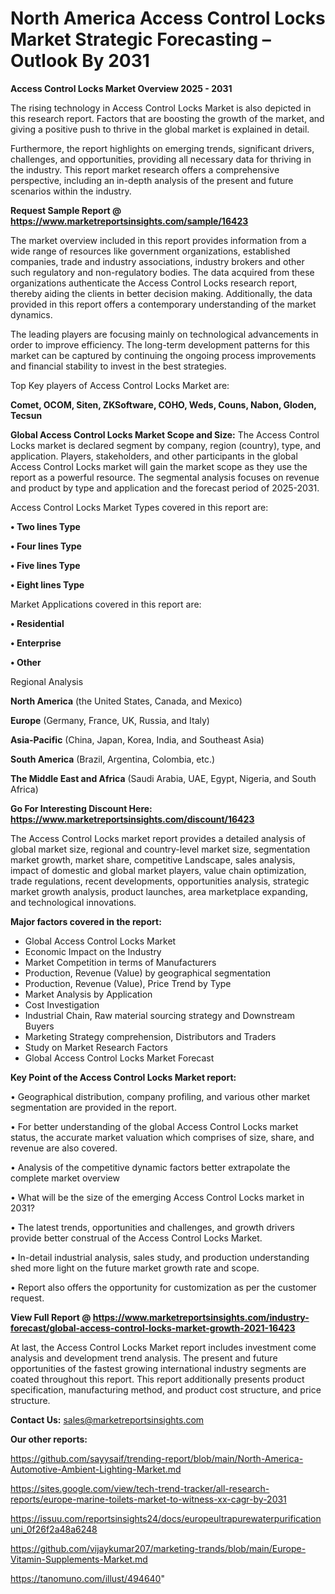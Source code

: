 # North America Access Control Locks Market Strategic Forecasting – Outlook By 2031

<Strong> Access Control Locks Market Overview 2025 - 2031</strong>

The rising technology in Access Control Locks Market is also depicted in this research report. Factors that are boosting the growth of the market, and giving a positive push to thrive in the global market is explained in detail.

Furthermore, the report highlights on emerging trends, significant drivers, challenges, and opportunities, providing all necessary data for thriving in the industry. This report market research offers a comprehensive perspective, including an in-depth analysis of the present and future scenarios within the industry.

<strong>Request Sample Report @ <a href=https://www.marketreportsinsights.com/sample/16423>https://www.marketreportsinsights.com/sample/16423</a></strong>

The market overview included in this report provides information from a wide range of resources like government organizations, established companies, trade and industry associations, industry brokers and other such regulatory and non-regulatory bodies. The data acquired from these organizations authenticate the Access Control Locks research report, thereby aiding the clients in better decision making. Additionally, the data provided in this report offers a contemporary understanding of the market dynamics.

The leading players are focusing mainly on technological advancements in order to improve efficiency. The long-term development patterns for this market can be captured by continuing the ongoing process improvements and financial stability to invest in the best strategies.

Top Key players of Access Control Locks Market are:

<strong>Comet, OCOM, Siten, ZKSoftware, COHO, Weds, Couns, Nabon, Gloden, Tecsun</strong>

<strong><b>Global Access Control Locks Market Scope and Size:</b></strong>
The Access Control Locks market is declared segment by company, region (country), type, and application. Players, stakeholders, and other participants in the global Access Control Locks market will gain the market scope as they use the report as a powerful resource. The segmental analysis focuses on revenue and product by type and application and the forecast period of 2025-2031.

Access Control Locks Market Types covered in this report are:

<strong>• Two lines Type

• Four lines Type

• Five lines Type

• Eight lines Type</strong>

Market Applications covered in this report are:

<strong>• Residential

• Enterprise

• Other</strong> 

Regional Analysis

<strong>North America</strong> (the United States, Canada, and Mexico)

<strong>Europe</strong> (Germany, France, UK, Russia, and Italy)

<strong>Asia-Pacific</strong> (China, Japan, Korea, India, and Southeast Asia)

<strong>South America</strong> (Brazil, Argentina, Colombia, etc.)

<strong>The Middle East and Africa</strong> (Saudi Arabia, UAE, Egypt, Nigeria, and South Africa)

<strong>Go For Interesting Discount Here: <a href=https://www.marketreportsinsights.com/discount/16423>https://www.marketreportsinsights.com/discount/16423</a></strong>

The Access Control Locks market report provides a detailed analysis of global market size, regional and country-level market size, segmentation market growth, market share, competitive Landscape, sales analysis, impact of domestic and global market players, value chain optimization, trade regulations, recent developments, opportunities analysis, strategic market growth analysis, product launches, area marketplace expanding, and technological innovations.

<strong><b>Major factors covered in the report:</b></strong>
<ul>
  <li>Global Access Control Locks Market </li>
  <li>Economic Impact on the Industry</li>
  <li>Market Competition in terms of Manufacturers</li>
  <li>Production, Revenue (Value) by geographical segmentation</li>
  <li>Production, Revenue (Value), Price Trend by Type</li>
  <li>Market Analysis by Application</li>
  <li>Cost Investigation</li>
  <li>Industrial Chain, Raw material sourcing strategy and Downstream Buyers</li>
  <li>Marketing Strategy comprehension, Distributors and Traders</li>
  <li>Study on Market Research Factors</li>
  <li>Global Access Control Locks Market Forecast</li>
</ul>

<strong><b>Key Point of the Access Control Locks Market report:</b></strong>

• Geographical distribution, company profiling, and various other market segmentation are provided in the report.

• For better understanding of the global Access Control Locks market status, the accurate market valuation which comprises of size, share, and revenue are also covered.

• Analysis of the competitive dynamic factors better extrapolate the complete market overview

• What will be the size of the emerging Access Control Locks market in 2031?

• The latest trends, opportunities and challenges, and growth drivers provide better construal of the Access Control Locks Market.

• In-detail industrial analysis, sales study, and production understanding shed more light on the future market growth rate and scope.

• Report also offers the opportunity for customization as per the customer request.

<strong><b>View Full Report @ <a href=https://www.marketreportsinsights.com/industry-forecast/global-access-control-locks-market-growth-2021-16423>https://www.marketreportsinsights.com/industry-forecast/global-access-control-locks-market-growth-2021-16423</a></b></strong>


At last, the Access Control Locks Market report includes investment come analysis and development trend analysis. The present and future opportunities of the fastest growing international industry segments are coated throughout this report. This report additionally presents product specification, manufacturing method, and product cost structure, and price structure.

<strong>Contact Us:</strong>
sales@marketreportsinsights.com

<strong>Our other reports:</strong>

<a href=https://github.com/sayysaif/trending-report/blob/main/North-America-Automotive-Ambient-Lighting-Market.md>https://github.com/sayysaif/trending-report/blob/main/North-America-Automotive-Ambient-Lighting-Market.md</a>

<a href=https://sites.google.com/view/tech-trend-tracker/all-research-reports/europe-marine-toilets-market-to-witness-xx-cagr-by-2031>https://sites.google.com/view/tech-trend-tracker/all-research-reports/europe-marine-toilets-market-to-witness-xx-cagr-by-2031</a>

<a href=https://issuu.com/reportsinsights24/docs/europeultrapurewaterpurificationuni_0f26f2a48a6248>https://issuu.com/reportsinsights24/docs/europeultrapurewaterpurificationuni_0f26f2a48a6248</a>

<a href=https://github.com/vijaykumar207/marketing-trands/blob/main/Europe-Vitamin-Supplements-Market.md>https://github.com/vijaykumar207/marketing-trands/blob/main/Europe-Vitamin-Supplements-Market.md</a>

<a href=https://tanomuno.com/illust/494640>https://tanomuno.com/illust/494640</a>"
